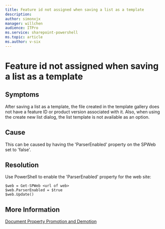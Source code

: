 ```yaml
---
title: Feature id not assigned when saving a list as a template
description:
author: simonxjx
manager: willchen
audience: ITPro
ms.service: sharepoint-powershell
ms.topic: article
ms.author: v-six
---
```


# Feature id not assigned when saving a list as a template  

##  Symptoms  

After saving a list as a template, the file created in the template gallery does not have a feature ID or product version associated with it. Also, when using the create new list dialog, the list template is not available as an option.  

##  Cause  

This can be caused by having the 'ParserEnabled' property on the SPWeb set to 'false'.  

##  Resolution  

Use PowerShell to enable the 'ParserEnabled' property for the web site:  

```
$web = Get-SPWeb <url of web>  
$web.ParserEnabled = $true  
$web.Update()  
```

##  More Information  

[Document Property Promotion and Demotion](https://msdn.microsoft.com/library/aa543341.aspx)
